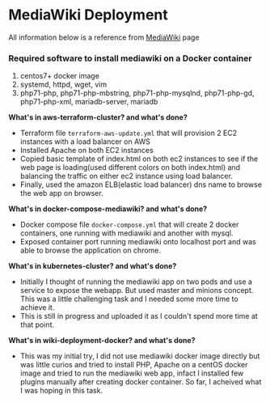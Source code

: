 # MediaWiki Deployment

All information below is a reference from [MediaWiki](https://www.mediawiki.org/wiki/Manual:Running_MediaWiki_on_Red_Hat_Linux) page

### Required software to install mediawiki on a Docker container
1. centos7+ docker image
2. systemd, httpd, wget, vim
3. php71-php, php71-php-mbstring, php71-php-mysqlnd, php71-php-gd, php71-php-xml, mariadb-server, mariadb


**What's in aws-terraform-cluster? and what's done?**
- Terraform file `terraform-aws-update.yml` that will provision 2 EC2 instances with a load balancer on AWS
- Installed Apache on both EC2 instances
- Copied basic template of index.html on both ec2 instances to see if the web page is loading(used different colors on both index.html) and balancing the traffic on either ec2 instance using load balancer.
- Finally, used the amazon ELB(elastic load balancer) dns name to browse the web app on browser.

**What's in docker-compose-mediawiki? and what's done?**
- Docker compose file `docker-compose.yml` that will create 2 docker containers, one running with mediawiki and another with mysql.
- Exposed container port running mediawiki onto localhost port and was able to browse the application on chrome. 

**What's in kubernetes-cluster? and what's done?**
- Initially I thought of running the mediawiki app on two pods and use a service to expose the webapp. But used master and minions concept. This was a little challenging task and I needed some more time to achieve it.
- This is still in progress and uploaded it as I couldn't spend more time at that point. 

**What's in wiki-deployment-docker? and what's done?**
- This was my initial try, I did not use mediawiki docker image directly but was little curios and tried to install PHP, Apache on a centOS docker image and tried to run the mediawiki web app, infact I installed few plugins manually after creating docker container. So far, I acheived what I was hoping in this task.